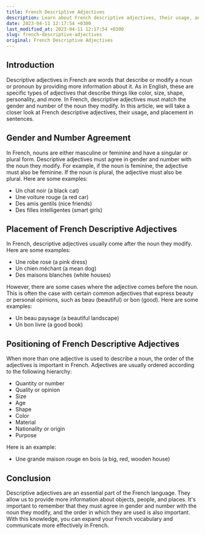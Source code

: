 ```yaml
---
title: French Descriptive Adjectives
description: Learn about French descriptive adjectives, their usage, and placement in sentences.
date: 2023-04-11 12:17:54 +0300
last_modified_at: 2023-04-11 12:17:54 +0300
slug: french-descriptive-adjectives
original: French Descriptive Adjectives
---
```

## Introduction 

Descriptive adjectives in French are words that describe or modify a noun or pronoun by providing more information about it. As in English, these are specific types of adjectives that describe things like color, size, shape, personality, and more. In French, descriptive adjectives must match the gender and number of the noun they modify. In this article, we will take a closer look at French descriptive adjectives, their usage, and placement in sentences.

## Gender and Number Agreement

In French, nouns are either masculine or feminine and have a singular or plural form. Descriptive adjectives must agree in gender and number with the noun they modify. For example, if the noun is feminine, the adjective must also be feminine. If the noun is plural, the adjective must also be plural. Here are some examples:

- Un chat noir (a black cat)
- Une voiture rouge (a red car)
- Des amis gentils (nice friends)
- Des filles intelligentes (smart girls)

## Placement of French Descriptive Adjectives

In French, descriptive adjectives usually come after the noun they modify. Here are some examples:

- Une robe rose (a pink dress)
- Un chien méchant (a mean dog)
- Des maisons blanches (white houses)

However, there are some cases where the adjective comes before the noun. This is often the case with certain common adjectives that express beauty or personal opinions, such as beau (beautiful) or bon (good). Here are some examples:

- Un beau paysage (a beautiful landscape)
- Un bon livre (a good book)

## Positioning of French Descriptive Adjectives

When more than one adjective is used to describe a noun, the order of the adjectives is important in French. Adjectives are usually ordered according to the following hierarchy:

- Quantity or number
- Quality or opinion
- Size
- Age
- Shape
- Color
- Material
- Nationality or origin
- Purpose

Here is an example:

- Une grande maison rouge en bois (a big, red, wooden house)

## Conclusion

Descriptive adjectives are an essential part of the French language. They allow us to provide more information about objects, people, and places. It's important to remember that they must agree in gender and number with the noun they modify, and the order in which they are used is also important. With this knowledge, you can expand your French vocabulary and communicate more effectively in French.